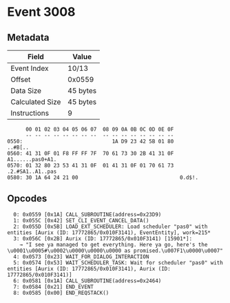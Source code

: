 # Event 3008

## Metadata

| Field           | Value    |
|-----------------|----------|
| Event Index     | 10/13    |
| Offset          | 0x0559   |
| Data Size       | 45 bytes |
| Calculated Size | 45 bytes |
| Instructions    | 9        |

```
      00 01 02 03 04 05 06 07  08 09 0A 0B 0C 0D 0E 0F
      -- -- -- -- -- -- -- --  -- -- -- -- -- -- -- --
0550:                             1A D9 23 42 5B 01 80           ..#B[..
0560: 41 31 0F 01 F8 FF FF 7F  70 61 73 30 2B 41 31 0F  A1......pas0+A1.
0570: 01 32 80 23 53 41 31 0F  01 41 31 0F 01 70 61 73  .2.#SA1..A1..pas
0580: 30 1A 64 24 21 00                                 0.d$!.          
```

## Opcodes

```
  0: 0x0559 [0x1A] CALL_SUBROUTINE(address=0x23D9)
  1: 0x055C [0x42] SET_CLI_EVENT_CANCEL_DATA()
  2: 0x055D [0x5B] LOAD_EXT_SCHEDULER: Load scheduler "pas0" with entities [Aurix (ID: 17772865/0x010F3141), EventEntity], work=215*
  3: 0x056C [0x2B] Aurix (ID: 17772865/0x010F3141) [15901*]:
    → "I see ya managed to get everything. Here ya go, here's the \u0001\u0005#\u0002\u0000\u0000\u0000 as promised.\u007F1\u0000\u0007"
  4: 0x0573 [0x23] WAIT_FOR_DIALOG_INTERACTION
  5: 0x0574 [0x53] WAIT_SCHEDULER_TASK: Wait for scheduler "pas0" with entities [Aurix (ID: 17772865/0x010F3141), Aurix (ID: 17772865/0x010F3141)]
  6: 0x0581 [0x1A] CALL_SUBROUTINE(address=0x2464)
  7: 0x0584 [0x21] END_EVENT
  8: 0x0585 [0x00] END_REQSTACK()
```
